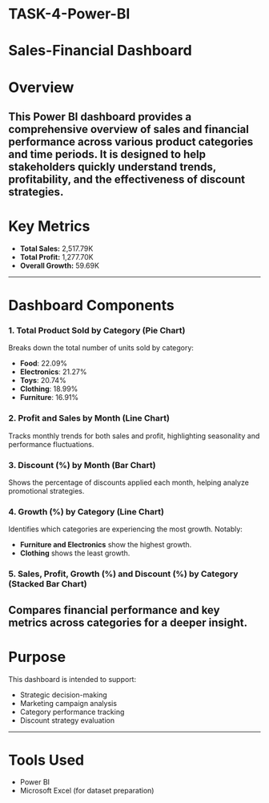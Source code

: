 # TASK-4-Power-BI
# Sales-Financial Dashboard

# Overview

This Power BI dashboard provides a comprehensive overview of sales and financial performance across various product categories and time periods. It is designed to help stakeholders quickly understand trends, profitability, and the effectiveness of discount strategies.
---
# Key Metrics
- **Total Sales:** 2,517.79K
- **Total Profit:** 1,277.70K
- **Overall Growth:** 59.69K
---
# Dashboard Components
### 1. **Total Product Sold by Category (Pie Chart)**
Breaks down the total number of units sold by category:
- **Food**: 22.09%
- **Electronics**: 21.27%
- **Toys**: 20.74%
- **Clothing**: 18.99%
- **Furniture**: 16.91%

### 2. **Profit and Sales by Month (Line Chart)**
Tracks monthly trends for both sales and profit, highlighting seasonality and performance fluctuations.

### 3. **Discount (%) by Month (Bar Chart)**
Shows the percentage of discounts applied each month, helping analyze promotional strategies.

### 4. **Growth (%) by Category (Line Chart)**
Identifies which categories are experiencing the most growth. Notably:
- **Furniture and Electronics** show the highest growth.
- **Clothing** shows the least growth.

### 5. **Sales, Profit, Growth (%) and Discount (%) by Category (Stacked Bar Chart)**
Compares financial performance and key metrics across categories for a deeper insight.
---
# Purpose
This dashboard is intended to support:
- Strategic decision-making
- Marketing campaign analysis
- Category performance tracking
- Discount strategy evaluation
---
# Tools Used
- Power BI
- Microsoft Excel (for dataset preparation)
